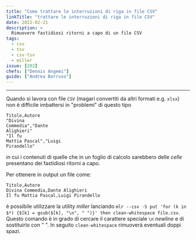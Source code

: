 ```yaml
---
title: "Come trattare le interruzioni di riga in file CSV"
linkTitle: "trattare le interruzioni di riga in file CSV"
date: 2022-02-21
description: >
  Rimuovere fastidiosi ritorni a capo di un file CSV
tags:
  - csv
  - tsv
  - csv-tsv
  - miller
issue: [202]
chefs: ["Dennis Angemi"]
guide: ["Andrea Borruso"]
---
```


---

Quando si lavora con file `CSV` (magari convertiti da altri formati e.g. `xlsx`) non è difficile imbattersi in "problemi" di questo tipo

```
Titolo,Autore
"Divina
Commedia","Dante
Alighieri"
"Il fu
Mattia Pascal","Luigi 
Pirandello"
```

in cui i contenuti di quelle che in un foglio di calcolo sarebbero delle _celle_ presentano dei fastidiosi ritorni a capo.

Per ottenere in output un file come:

```
Titolo,Autore
Divina Commedia,Dante Alighieri
Il fu Mattia Pascal,Luigi Pirandello
```

è possibile utilizzare la utility _miller_  lanciando `mlr --csv -S put 'for (k in $*) {$[k] = gsub($[k], "\n", " ")}' then clean-whitespace file.csv`. Questo  comando è in grado di cercare il carattere speciale `\n` _newline_
e di sostituirlo con " ". In seguito `clean-whitespace` rimuoverà eventuali doppi spazi.
